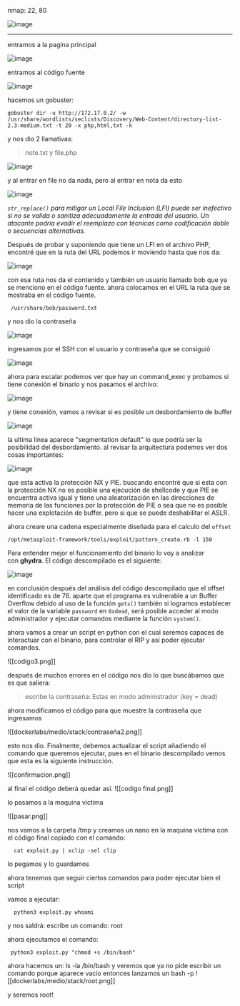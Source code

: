 nmap: 22, 80

![image](https://github.com/user-attachments/assets/5a0d9537-3c14-4b1a-9da1-9e20aab84128)

---
entramos a la pagina principal 

![image](https://github.com/user-attachments/assets/c127baa8-2bcf-4421-8e08-5e3a50787fa1)

entramos al código fuente

![image](https://github.com/user-attachments/assets/8753af1b-7e27-4900-9ff7-09956b9b91bd)


hacemos un gobuster:

    gobuster dir -u http://172.17.0.2/ -w /usr/share/wordlists/seclists/Discovery/Web-Content/directory-list-2.3-medium.txt -t 20 -x php,html,txt -k

y nos dio 2 llamativas: 
>note.txt y file.php

![image](https://github.com/user-attachments/assets/ee4cbe5e-8eb4-42c0-be88-56d2a5f87798)


y al entrar en file no da nada, pero al entrar en nota da esto

![image](https://github.com/user-attachments/assets/c3146de1-a0b5-473b-b2f1-fd8ad248c460)


*`str_replace()` para mitigar un Local File Inclusion (LFI) puede ser inefectivo si no se valida o sanitiza adecuadamente la entrada del usuario. Un atacante podría evadir el reemplazo con técnicas como codificación doble o secuencias alternativas.*

Después de probar y suponiendo que tiene un LFI en el archivo PHP, encontré que en la ruta del URL podemos ir moviendo hasta que nos da: 

![image](https://github.com/user-attachments/assets/a23ad4ea-1651-4ac6-a2cb-0bb63a56401c)

con esa ruta nos da el contenido y también un usuario llamado bob que ya se menciono en el código fuente. ahora colocamos en el URL la ruta que se mostraba en el código fuente.

     /usr/share/bob/password.txt

y nos dio la contraseña

![image](https://github.com/user-attachments/assets/f46546f7-f494-46bd-9b49-9f2e20685cf7)


ingresamos por el SSH con el usuario y contraseña que se consiguió

![image](https://github.com/user-attachments/assets/9e097a80-884a-436a-b5f2-c3ba8b8940cd)


ahora para escalar podemos ver que hay un command_exec y probamos si tiene conexión el binario y nos pasamos el archivo:

![image](https://github.com/user-attachments/assets/5977fbd7-68e6-419a-a8e7-b8d265866975)

y tiene conexión, vamos a revisar si es posible un desbordamiento de buffer

![image](https://github.com/user-attachments/assets/d6478840-a709-4c01-8db8-defb36ca140a)

la ultima linea aparece "segmentation default" lo que podría ser la posibilidad del desbordamiento.
al revisar la arquitectura podemos ver dos cosas importantes:

![image](https://github.com/user-attachments/assets/00a4e7e0-73f6-4a9d-afe5-0d22b0a896ce)

que esta activa la protección NX y PIE.  buscando encontré que si esta con la protección NX no es posible una ejecución de shellcode y que PIE se encuentra activa igual y tiene una aleatorización en las direcciones de memoria de las funciones por la protección de PIE o sea que no es posible hacer una explotación de buffer.  pero si que se puede deshabilitar el ASLR.

ahora creare una cadena especialmente diseñada para el calculo del `offset`

    /opt/metasploit-framework/tools/exploit/pattern_create.rb -l 150

Para entender mejor el funcionamiento del binario lo voy a analizar con **ghydra**. El código descompilado es el siguiente:

![image](https://github.com/user-attachments/assets/78c6a848-8939-43b5-8c5d-2f7a886efb95)


en conclusión después del análisis del código descompilado que el offset identificado es de 76. aparte que el programa es vulnerable a un Buffer Overflow debido al uso de la función `gets()` también si logramos establecer el valor de la variable `password` en `0xdead`, será posible acceder al modo administrador y ejecutar comandos mediante la función `system()`.

ahora vamos a crear un script en python con el cual seremos capaces de interactuar con el binario, para controlar el RIP y así poder ejecutar comandos. 

![[codigo3.png]]

después de muchos errores en el código nos dio lo que buscábamos  que es que saliera: 
> escribe la contraseña: Estas en modo administrador (key = dead)

ahora modificamos el código para que muestre la contraseña que ingresamos

![[dockerlabs/medio/stack/contraseña2.png]]

esto nos dio. Finalmente, debemos  actualizar el script añadiendo el comando que queremos  ejecutar, pues en el binario descompilado vemos que esta es la siguiente instrucción.

![[confirmacion.png]]

al final el código deberá quedar así.
![[codigo final.png]]

lo pasamos a la maquina victima 

![[pasar.png]]

nos vamos a la carpeta /tmp y creamos un nano en la maquina victima con el código final copiado  con el comando:

      cat exploit.py | xclip -sel clip 

lo pegamos y lo guardamos

ahora tenemos que seguir ciertos comandos para poder ejecutar bien el script 

vamos a ejecutar:

      python3 exploit.py whoami

y nos saldrá: escribe un comando: root

ahora ejecutamos  el comando:

     python3 exploit.py "chmod +s /bin/bash"

ahora hacemos un: ls -la /bin/bash
y veremos que ya no pide escribir un comando porque aparece vacío
entonces lanzamos un bash -p
![[dockerlabs/medio/stack/root.png]]

y seremos root! 
